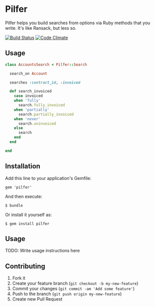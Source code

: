 # Pilfer

Pilfer helps you build searches from options via Ruby methods that you write. It's like Ransack, but less so.

[![Build Status](https://secure.travis-ci.org/nathanl/pilfer.png?branch=master)](http://travis-ci.org/nathanl/pilfer)
[![Code Climate](https://codeclimate.com/github/nathanl/pilfer.png)](https://codeclimate.com/github/nathanl/pilfer)

## Usage

```ruby
class AccountsSearch < Pilfer::Search

  search_on Account

  searches :contract_id, :invoiced

  def search_invoiced
    case invoiced
    when 'fully'
      search.fully_invoiced
    when 'partially'
      search.partially_invoiced
    when 'never'
      search.uninvoiced
    else
      search
    end
  end

end
```

## Installation

Add this line to your application's Gemfile:

    gem 'pilfer'

And then execute:

    $ bundle

Or install it yourself as:

    $ gem install pilfer

## Usage

TODO: Write usage instructions here

## Contributing

1. Fork it
2. Create your feature branch (`git checkout -b my-new-feature`)
3. Commit your changes (`git commit -am 'Add some feature'`)
4. Push to the branch (`git push origin my-new-feature`)
5. Create new Pull Request
